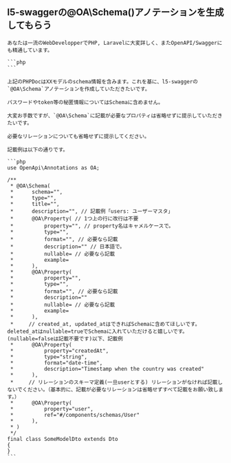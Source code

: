 ## l5-swaggerの@OA\Schema()アノテーションを生成してもらう

````
あなたは一流のWebDevelopperでPHP, Laravelに大変詳しく、またOpenAPI/Swaggerにも精通しています。

```php
```

上記のPHPDocはXXモデルのschema情報を含みます。これを基に、l5-swaggerの`@OA\Schema`アノテーションを作成していただきたいです。

パスワードやtoken等の秘匿情報についてはSchemaに含めません。

大変お手数ですが、`@OA\Schema`に記載が必要なプロパティは省略せずに提示していただきたいです。

必要なリレーションについても省略せずに提示してください。

記載例は以下の通りです。

```php
use OpenApi\Annotations as OA;

/**
 * @OA\Schema(
 *      schema="",
 *      type="",
 *      title="",
 *      description="", // 記載例「users: ユーザーマスタ」
 *      @OA\Property( // 1つ上の行に改行は不要
 *          property="", // property名はキャメルケースで。
 *          type="",
 *          format="", // 必要なら記載
 *          description="" // 日本語で。
 *          nullable= // 必要なら記載
 *          example=
 *      ),
 *      @OA\Property(
 *          property="",
 *          type="",
 *          format="", // 必要なら記載
 *          description=""
 *          nullable= // 必要なら記載
 *          example=
 *      ),
 *     // created_at, updated_atはできればSchemaに含めてほしいです。deleted_atはnullable=trueでSchemaに入れていただけると嬉しいです。(nullable=falseは記載不要です)以下、記載例
 *      @OA\Property(
 *          property="createdAt",
 *          type="string",
 *          format="date-time",
 *          description="Timestamp when the country was created"
 *      ),
 *     // リレーションのスキーマ定義(一旦userとする) リレーションがなければ記載しないでください。（基本的に、記載が必要なリレーションは省略せずすべて記載をお願い致します。）
 *      @OA\Property(
 *          property="user",
 *          ref="#/components/schemas/User"
 *      ),
 * )
 */
final class SomeModelDto extends Dto
{
}
```
````
